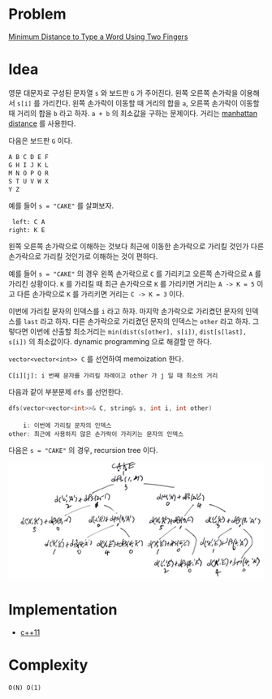 # Problem

[Minimum Distance to Type a Word Using Two Fingers](https://leetcode.com/problems/minimum-distance-to-type-a-word-using-two-fingers/)

# Idea

영문 대문자로 구성된 문자열 `s` 와 보드판 `G` 가 주어진다. 왼쪽 오른쪽
손가락을 이용해서 `s[i]` 를 가리킨다. 왼쪽 손가락이 이동할 때 거리의
합을 `a`, 오른쪽 손가락이 이동할 때 거리의 합을 `b` 라고 하자. `a + b`
의 최소값을 구하는 문제이다. 거리는 [manhattan
distance](https://xlinux.nist.gov/dads/HTML/manhattanDistance.html) 를
사용한다.

다음은 보드판 `G` 이다.

```
A B C D E F
G H I J K L
M N O P Q R
S T U V W X 
Y Z
```

예를 들어 `s = "CAKE"` 를 살펴보자.

```
 left: C A
right: K E
```

왼쪽 오른쪽 손가락으로 이해하는 것보다 최근에 이동한 손가락으로 가리킬
것인가 다른 손가락으로 가리킬 것인가로 이해하는 것이 편하다.

예를 들어 `s = "CAKE"` 의 경우 왼쪽 손가락으로 `C` 를 가리키고 오른쪽
손가락으로 `A` 를 가리킨 상황이다. `K` 를 가리킬 때 최근 손가락으로
`K` 를 가리키면 거리는 `A -> K = 5` 이고 다른 손가락으로 `K` 를
가리키면 거리는 `C -> K = 3` 이다.

이번에 가리킬 문자의 인덱스를 `i` 라고 하자.  마지막 손가락으로
가리켰던 문자의 인덱스를 `last` 라고 하자. 다른 손가락으로 가리켰던
문자의 인덱스는 `other` 라고 하자. 그렇다면 이번에 산출할 최소거리는
`min(dist(s[other], s[i])`, `dist[s[last], s[i])` 의 최소값이다.
dynamic programming 으로 해결할 만 하다.

`vector<vector<int>> C` 를 선언하여 memoization 한다.

```
C[i][j]: i 번째 문자를 가리킬 차례이고 other 가 j 일 때 최소의 거리
```

다음과 같이 부분문제 `dfs` 를 선언한다.

```c
dfs(vector<vector<int>>& C, string& s, int i, int other)

    i: 이번에 가리킬 문자의 인덱스
other: 최근에 사용하지 않은 손가락이 가리키는 문자의 인덱스
```

다음은 `s = "CAKE"` 의 경우, recursion tree 이다.

![](recursiontree.png)

# Implementation

* [c++11](a.cpp)

# Complexity

```
O(N) O(1)
```
